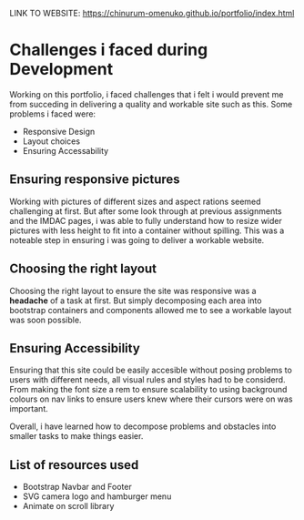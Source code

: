 LINK TO WEBSITE:
https://chinurum-omenuko.github.io/portfolio/index.html

# Challenges i faced during Development
Working on this portfolio, i faced challenges that i felt i would prevent me from succeding in delivering a quality and workable site such as this.
Some problems i faced were:

- Responsive Design
- Layout choices
- Ensuring Accessability

## Ensuring responsive pictures
Working with pictures of different sizes and aspect rations seemed challenging at first. But after some look through at previous assignments and the IMDAC pages,
i was able to fully understand how to resize wider pictures with less height to fit into a container without spilling. This was a noteable step in ensuring i was going to deliver a workable website.

## Choosing the right layout
Choosing the right layout to ensure the site was responsive was a **headache** of a task at first. But simply decomposing each area into bootstrap containers and components allowed me 
to see a workable layout was soon possible.

## Ensuring Accessibility 
Ensuring that this site could be easily accesible without posing problems to users with different needs, all visual rules and styles had to be considerd.
From making the font size a rem to ensure scalability to using background colours on nav links to ensure users knew where their cursors were on was important.

Overall, i have learned how to decompose problems and obstacles into smaller tasks to make things easier.

## List of resources used
- Bootstrap Navbar and Footer
- SVG camera logo and hamburger menu
- Animate on scroll library


